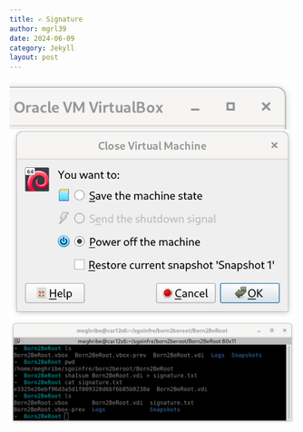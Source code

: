 ```yaml
---
title: ✍️ Signature
author: mgrl39
date: 2024-06-09
category: Jekyll
layout: post
---
```


![Imagen 252](https://raw.githubusercontent.com/mgrl39/Born2BeRoot/main/steps/b2br_img_252.png)
![Imagen 253](https://raw.githubusercontent.com/mgrl39/Born2BeRoot/main/steps/b2br_img_253.png)
![Imagen 254](https://raw.githubusercontent.com/mgrl39/Born2BeRoot/main/steps/b2br_img_254.png)
